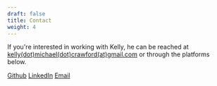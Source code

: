 ```yaml
---
draft: false
title: Contact
weight: 4
---
```


If you're interested in working with Kelly, he can be reached at <a href="mailto:kelly.michael.crawford@gmail.com">kelly(dot)michael(dot)crawford(at)gmail.com</a> or through the platforms below.

<div class="max-w-screen-xl flex flex-col mt-4 px-4 font-gill-sans">
        <a href="https://github.com/k-m-crawford"><i class="fa-brands fa-lg fa-github"></i><span class="px-3">Github</span></a>
        <a href="https://www.linkedin.com/in/kcrawf"><i class="fa-brands fa-lg fa-linkedin"></i><span class="px-3">LinkedIn</span></a>
        <a href="mailto:kelly.michael.crawford@gmail.com"><i class="fa-solid fa-lg fa-envelope"></i><span class="px-3">Email</span></a>
</div>